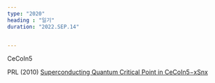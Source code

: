```yaml
---
type: "2020"
heading : "일기"
duration: "2022.SEP.14"


---
```

 


CeCoIn5

PRL (2010) [Superconducting Quantum Critical Point in 
CeCoIn5−xSnx](https://journals.aps.org/prl/abstract/10.1103/PhysRevLett.105.126401)
